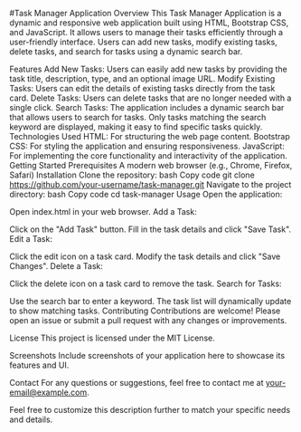 #Task Manager Application
Overview
This Task Manager Application is a dynamic and responsive web application built using HTML, Bootstrap CSS, and JavaScript. It allows users to manage their tasks efficiently through a user-friendly interface. Users can add new tasks, modify existing tasks, delete tasks, and search for tasks using a dynamic search bar.

Features
Add New Tasks: Users can easily add new tasks by providing the task title, description, type, and an optional image URL.
Modify Existing Tasks: Users can edit the details of existing tasks directly from the task card.
Delete Tasks: Users can delete tasks that are no longer needed with a single click.
Search Tasks: The application includes a dynamic search bar that allows users to search for tasks. Only tasks matching the search keyword are displayed, making it easy to find specific tasks quickly.
Technologies Used
HTML: For structuring the web page content.
Bootstrap CSS: For styling the application and ensuring responsiveness.
JavaScript: For implementing the core functionality and interactivity of the application.
Getting Started
Prerequisites
A modern web browser (e.g., Chrome, Firefox, Safari)
Installation
Clone the repository:
bash
Copy code
git clone https://github.com/your-username/task-manager.git
Navigate to the project directory:
bash
Copy code
cd task-manager
Usage
Open the application:

Open index.html in your web browser.
Add a Task:

Click on the "Add Task" button.
Fill in the task details and click "Save Task".
Edit a Task:

Click the edit icon on a task card.
Modify the task details and click "Save Changes".
Delete a Task:

Click the delete icon on a task card to remove the task.
Search for Tasks:

Use the search bar to enter a keyword. The task list will dynamically update to show matching tasks.
Contributing
Contributions are welcome! Please open an issue or submit a pull request with any changes or improvements.

License
This project is licensed under the MIT License.

Screenshots
Include screenshots of your application here to showcase its features and UI.

Contact
For any questions or suggestions, feel free to contact me at your-email@example.com.

Feel free to customize this description further to match your specific needs and details.

